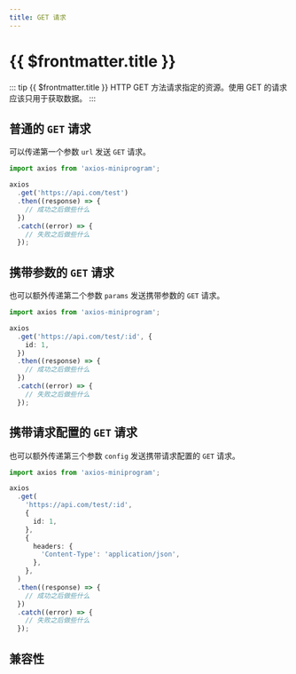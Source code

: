 ```yaml
---
title: GET 请求
---
```


# {{ $frontmatter.title }}

::: tip {{ $frontmatter.title }}
HTTP GET 方法请求指定的资源。使用 GET 的请求应该只用于获取数据。
:::

## 普通的 `GET` 请求

可以传递第一个参数 `url` 发送 `GET` 请求。

```ts
import axios from 'axios-miniprogram';

axios
  .get('https://api.com/test')
  .then((response) => {
    // 成功之后做些什么
  })
  .catch((error) => {
    // 失败之后做些什么
  });
```

## 携带参数的 `GET` 请求

也可以额外传递第二个参数 `params` 发送携带参数的 `GET` 请求。

```ts
import axios from 'axios-miniprogram';

axios
  .get('https://api.com/test/:id', {
    id: 1,
  })
  .then((response) => {
    // 成功之后做些什么
  })
  .catch((error) => {
    // 失败之后做些什么
  });
```

## 携带请求配置的 `GET` 请求

也可以额外传递第三个参数 `config` 发送携带请求配置的 `GET` 请求。

```ts
import axios from 'axios-miniprogram';

axios
  .get(
    'https://api.com/test/:id',
    {
      id: 1,
    },
    {
      headers: {
        'Content-Type': 'application/json',
      },
    },
  )
  .then((response) => {
    // 成功之后做些什么
  })
  .catch((error) => {
    // 失败之后做些什么
  });
```

## 兼容性

<VPCompatibility wx my swan jd tt='1.0.0' qq dd tt2 ks />

